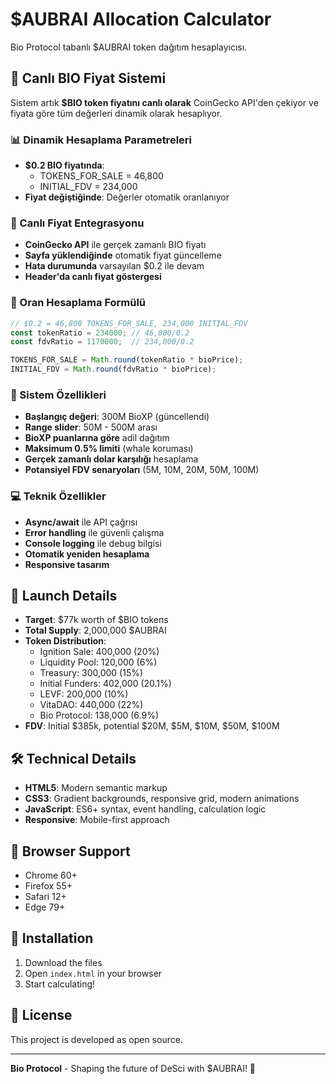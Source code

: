 # $AUBRAI Allocation Calculator

Bio Protocol tabanlı $AUBRAI token dağıtım hesaplayıcısı.

## 🚀 Canlı BIO Fiyat Sistemi

Sistem artık **$BIO token fiyatını canlı olarak** CoinGecko API'den çekiyor ve fiyata göre tüm değerleri dinamik olarak hesaplıyor.

### 📊 Dinamik Hesaplama Parametreleri

- **$0.2 BIO fiyatında**: 
  - TOKENS_FOR_SALE = 46,800
  - INITIAL_FDV = 234,000
- **Fiyat değiştiğinde**: Değerler otomatik oranlanıyor

### 🔄 Canlı Fiyat Entegrasyonu

- **CoinGecko API** ile gerçek zamanlı BIO fiyatı
- **Sayfa yüklendiğinde** otomatik fiyat güncelleme
- **Hata durumunda** varsayılan $0.2 ile devam
- **Header'da canlı fiyat göstergesi**

### 🧮 Oran Hesaplama Formülü

```javascript
// $0.2 = 46,800 TOKENS_FOR_SALE, 234,000 INITIAL_FDV
const tokenRatio = 234000; // 46,800/0.2
const fdvRatio = 1170000;  // 234,000/0.2

TOKENS_FOR_SALE = Math.round(tokenRatio * bioPrice);
INITIAL_FDV = Math.round(fdvRatio * bioPrice);
```

### 🎯 Sistem Özellikleri

- **Başlangıç değeri**: 300M BioXP (güncellendi)
- **Range slider**: 50M - 500M arası
- **BioXP puanlarına göre** adil dağıtım
- **Maksimum 0.5% limiti** (whale koruması)
- **Gerçek zamanlı dolar karşılığı** hesaplama
- **Potansiyel FDV senaryoları** (5M, 10M, 20M, 50M, 100M)

### 💻 Teknik Özellikler

- **Async/await** ile API çağrısı
- **Error handling** ile güvenli çalışma
- **Console logging** ile debug bilgisi
- **Otomatik yeniden hesaplama**
- **Responsive tasarım**

## 🎯 Launch Details

- **Target**: $77k worth of $BIO tokens
- **Total Supply**: 2,000,000 $AUBRAI
- **Token Distribution**:
  - Ignition Sale: 400,000 (20%)
  - Liquidity Pool: 120,000 (6%)
  - Treasury: 300,000 (15%)
  - Initial Funders: 402,000 (20.1%)
  - LEVF: 200,000 (10%)
  - VitaDAO: 440,000 (22%)
  - Bio Protocol: 138,000 (6.9%)
- **FDV**: Initial $385k, potential $20M, $5M, $10M, $50M, $100M

## 🛠️ Technical Details

- **HTML5**: Modern semantic markup
- **CSS3**: Gradient backgrounds, responsive grid, modern animations
- **JavaScript**: ES6+ syntax, event handling, calculation logic
- **Responsive**: Mobile-first approach

## 📱 Browser Support

- Chrome 60+
- Firefox 55+
- Safari 12+
- Edge 79+

## 🚀 Installation

1. Download the files
2. Open `index.html` in your browser
3. Start calculating!

## 📝 License

This project is developed as open source.

---

**Bio Protocol** - Shaping the future of DeSci with $AUBRAI! 🚀

